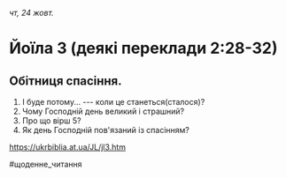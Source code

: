 
_чт, 24 жовт._

# Йоїла 3 (деякі переклади 2:28-32)

## Обітниця спасіння.
1. І буде потому... --- коли це станеться(сталося)?
2. Чому Господній день великий і страшний?
3. Про що вірш 5?
4. Як день Господній пов'язаний із спасінням?

https://ukrbiblia.at.ua/JL/jl3.htm 

#щоденне_читання
